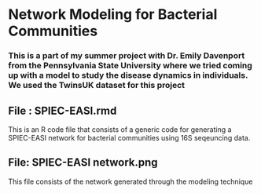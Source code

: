 # Network Modeling for Bacterial Communities

### This is a part of my summer project with Dr. Emily Davenport from the Pennsylvania State University where we tried coming up with a model to study the disease dynamics in individuals. We used the TwinsUK dataset for this project

## File : SPIEC-EASI.rmd 
This is an R code file that consists of a generic code for generating a SPIEC-EASI network for bacterial communities using 16S seqeuncing data. 

## File: SPIEC-EASI network.png
This file consists of the network generated through the modeling technique
